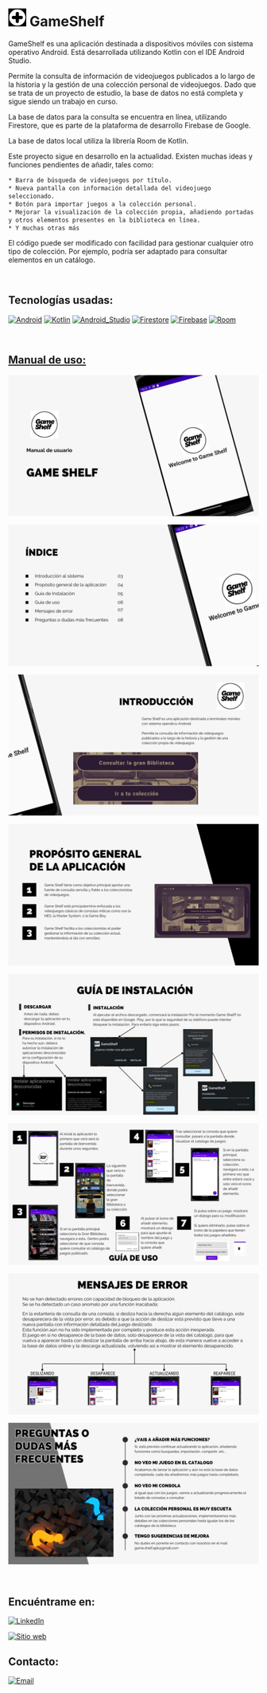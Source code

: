 # [![GameShelf](https://github.com/Zafion/GameShelf/blob/main/app/src/main/res/drawable/Icon-36.png)](https://github.com/Zafion/GameShelf) GameShelf

GameShelf es una aplicación destinada a dispositivos móviles con sistema operativo Android.
Está desarrollada utilizando Kotlin con el IDE Android Studio.

Permite la consulta de información de videojuegos publicados a lo largo de la historia y la gestión de una colección personal de videojuegos.
Dado que se trata de un proyecto de estudio, la base de datos no está completa y sigue siendo un trabajo en curso.

La base de datos para la consulta se encuentra en línea, utilizando Firestore, que es parte de la plataforma de desarrollo Firebase de Google.

La base de datos local utiliza la librería Room de Kotlin.

Este proyecto sigue en desarrollo en la actualidad. Existen muchas ideas y funciones pendientes de añadir, tales como:

	* Barra de búsqueda de videojuegos por título.
	* Nueva pantalla con información detallada del videojuego seleccionado.
	* Botón para importar juegos a la colección personal.
	* Mejorar la visualización de la colección propia, añadiendo portadas y otros elementos presentes en la biblioteca en línea.
	* Y muchas otras más

El código puede ser modificado con facilidad para gestionar cualquier otro tipo de colección. Por ejemplo, podría ser adaptado para consultar elementos en un catálogo.

</br>

## Tecnologías usadas:

[![Android](https://img.shields.io/badge/Android-3DDC84?style=for-the-badge&logo=android&logoColor=white&labelColor=101010)]()
[![Kotlin](https://img.shields.io/badge/Kotlin-0095D5?style=for-the-badge&logo=kotlin&logoColor=white&labelColor=101010)]()
[![Android_Studio](https://img.shields.io/badge/Android_Studio-3DDC84?style=for-the-badge&logo=android-studio&logoColor=white&labelColor=101010)]()
[![Firestore](https://img.shields.io/badge/Firestore-FFCA28?style=for-the-badge&logo=firebase&logoColor=white&labelColor=101010)]()
[![Firebase](https://img.shields.io/badge/Firebase-FFCA28?style=for-the-badge&logo=firebase&logoColor=white&labelColor=101010)]()
[![Room](https://img.shields.io/badge/Room-DB6400?style=for-the-badge&logo=android&logoColor=white&labelColor=101010)]()

</br>


## [Manual de uso:](https://github.com/Zafion/GameShelf/blob/main/Manual%20de%20Uso/Manual%20de%20uso.pdf)

[![Página 1](https://github.com/Zafion/GameShelf/blob/main/Manual%20de%20Uso/1.jpg)](https://github.com/Zafion/GameShelf/blob/main/Manual%20de%20Uso/1.jpg)

[![Página 2](https://github.com/Zafion/GameShelf/blob/main/Manual%20de%20Uso/2.jpg)](https://github.com/Zafion/GameShelf/blob/main/Manual%20de%20Uso/2.jpg)

[![Página 3](https://github.com/Zafion/GameShelf/blob/main/Manual%20de%20Uso/3.jpg)](https://github.com/Zafion/GameShelf/blob/main/Manual%20de%20Uso/3.jpg)

[![Página 4](https://github.com/Zafion/GameShelf/blob/main/Manual%20de%20Uso/4.jpg)](https://github.com/Zafion/GameShelf/blob/main/Manual%20de%20Uso/4.jpg)

[![Página 5](https://github.com/Zafion/GameShelf/blob/main/Manual%20de%20Uso/5.jpg)](https://github.com/Zafion/GameShelf/blob/main/Manual%20de%20Uso/5.jpg)

[![Página 6](https://github.com/Zafion/GameShelf/blob/main/Manual%20de%20Uso/6.jpg)](https://github.com/Zafion/GameShelf/blob/main/Manual%20de%20Uso/6.jpg)

[![Página 7](https://github.com/Zafion/GameShelf/blob/main/Manual%20de%20Uso/7.jpg)](https://github.com/Zafion/GameShelf/blob/main/Manual%20de%20Uso/7.jpg)

[![Página 8](https://github.com/Zafion/GameShelf/blob/main/Manual%20de%20Uso/8.jpg)](https://github.com/Zafion/GameShelf/blob/main/Manual%20de%20Uso/8.jpg)

</br>

## Encuéntrame en:

[![LinkedIn](https://img.shields.io/badge/LinkedIn-Jose_Luis_Montanana_Llopis-0077B5?style=for-the-badge&logo=linkedin&logoColor=white&labelColor=101010)](https://www.linkedin.com/in/jose-luis-monta%C3%B1ana-llopis-116941172/)

[![Sitio web](https://img.shields.io/badge/zafion.github.io-4CAF50?style=for-the-badge&logo=google-chrome&logoColor=white&labelColor=101010)](https://zafion.github.io/)

## Contacto:

[![Email](https://img.shields.io/badge/Email-email_personal-D14836?style=for-the-badge&logo=gmail&logoColor=white&labelColor=101010)](mailto:zafion@gmail.com)

</br>


